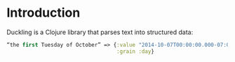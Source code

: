 Introduction
============

Duckling is a Clojure library that parses text into structured data:

``` clojure
“the first Tuesday of October” => {:value "2014-10-07T00:00:00.000-07:00"
                                   :grain :day}
```
